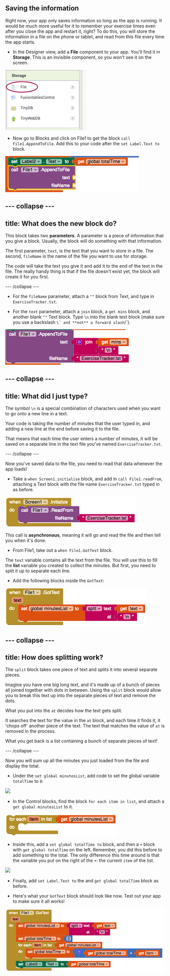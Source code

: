 ## Saving the information

Right now, your app only saves information so long as the app is running. It would be much more useful for it to remember your exercise times even after you close the app and restart it, right? To do this, you will store the information in a file on the phone or tablet, and read from this file every time the app starts.

+ In the Designer view, add a **File** component to your app. You'll find it in **Storage**. This is an invisible component, so you won't see it on the screen.

![](images/s5StorageFile.png)

+ Now go to Blocks and click on File1 to get the block `call File1.AppendToFile`. Add this to your code after the `set Label.Text to` block.

![](images/s5AppendToFile.png)


--- collapse ---
---
title: What does the new block do?
---

This block takes two **parameters**. A parameter is a piece of information that you give a block. Usually, the block will do something with that information.

The first parameter, `text`, is the text that you want to store in a file. The second, `fileName` is the name of the file you want to use for storage.

The code will take the text you give it and add it to the end of the text in the file. The really handy thing is that if the file doesn't exist yet, the block will create it for you first.

--- /collapse ---

+ For the `fileName` parameter, attach a `""` block from Text, and type in `ExerciseTracker.txt`.

+ For the `text` parameter, attach a `join` block, a `get mins` block, and another blank `""` Text block. Type `\n` into the blank text block (make sure you use a backslash ``\` and **not** a forward slash``/`).

![](images/s5JoinMinsNewline.png)

--- collapse ---
---
title: What did I just type?
---

The symbol `\n` is a special combination of characters used when you want to go onto a new line in a text.

Your code is taking the number of minutes that the user typed in, and adding a new line at the end before saving it to the file.

That means that each time the user enters a number of minutes, it will be saved on a separate line in the text file you've named `ExerciseTracker.txt`.

--- /collapse ---

Now you've saved data to the file, you need to read that data whenever the app loads!

+ Take a `when Screen1.initialise` block, and add in `call File1.readFrom`, attaching a Text block with the file name `ExerciseTracker.txt` typed in as before.

![](images/s5ScreenInit.png)

This call is **asynchronous**, meaning it will go and read the file and then tell you when it's done.

+ From File1, take out a `when File1.GotText` block.

The `text` variable contains all the text from the file. You will use this to fill the **list** variable you created to collect the minutes. But first, you need to split it up to separate each line.

+ Add the following blocks inside the `GotText`:

![](images/s5GotTextSplit.png)

--- collapse ---
---
title: How does splitting work?
---

The `split` block takes one piece of text and splits it into several separate pieces.

Imagine you have one big long text, and it's made up of a bunch of pieces all joined together with dots in between. Using the `split` block would allow you to break this text up into the separate pieces of text and remove the dots.

What you put into the `at` decides how the text gets split.

It searches the text for the value in the `at` block, and each time it finds it, it 'chops off' another piece of the text. The text that matches the value of `at` is removed in the process.

What you get back is a list containing a bunch of separate pieces of text!

--- /collapse ---

Now you will sum up all the minutes you just loaded from the file and display the total.

+ Under the `set global minutesList`, add code to set the global variable `totalTime` to `0`:

![](images.s5SetTotalZero.png)

+ In the Control blocks, find the block `for each item in list`, and attach a `get global minutesList` to it.

![](images/s5ForEach.png)

+ Inside this, add a `set global totalTime to` block, and then a `+` block with `get global totalTime` on the left. Remember, you did this before to add something to the total. The only difference this time around is that the variable you put on the right of the `+`: the current `item` of the list.

![](images.s5ForEachItemIterate.png)

+ Finally, add `set Label.Text to` the and `get global totalTime` block as before.

+ Here's what your `GotText` block should look like now. Test out your app to make sure it all works!

![](images/s5GotTextAll.png)

